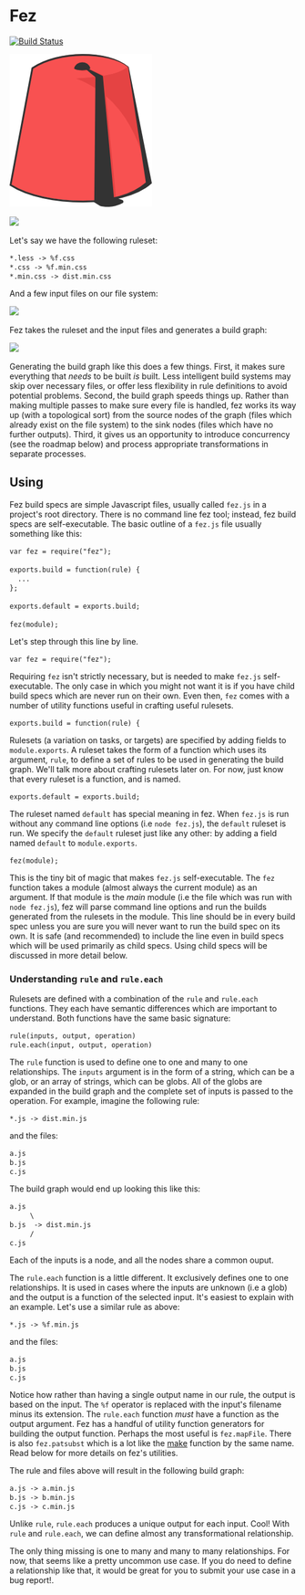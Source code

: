 Fez
===

[![Build Status](https://travis-ci.org/isaacbw/fez.png?branch=master)](https://travis-ci.org/isaacbw/fez)

![](fez.png)

![](https://dl.dropboxusercontent.com/u/10832827/out.gif)

Let's say we have the following ruleset:

    *.less -> %f.css
    *.css -> %f.min.css
    *.min.css -> dist.min.css

And a few input files on our file system:

![](https://dl.dropboxusercontent.com/u/10832827/before.svg)

Fez takes  the ruleset and  the input files and  generates a
build graph:

![](https://dl.dropboxusercontent.com/u/10832827/after.svg)

Generating the build graph like this does a few things. First, it makes sure
everything that *needs* to be built *is* built. Less intelligent build systems
may skip over necessary files, or offer less flexibility in rule definitions to
avoid potential problems. Second, the build graph speeds things up. Rather than
making multiple passes to make sure every file is handled, fez works its way up
(with a topological sort) from the source nodes of the graph (files which
already exist on the file system) to the sink nodes (files which have no further
outputs). Third, it gives us an opportunity to introduce concurrency (see the
roadmap below) and process appropriate transformations in separate processes.

Using
-----

Fez build specs are simple Javascript files, usually called `fez.js` in a
project's root directory. There is no command line fez tool; instead, fez build
specs are self-executable.  The basic outline of a `fez.js` file usually
something like this:

    var fez = require("fez");

    exports.build = function(rule) {
      ...    		  
    };

    exports.default = exports.build;

    fez(module);

Let's step through this line by line.

    var fez = require("fez");

Requiring `fez` isn't strictly necessary, but is needed to make `fez.js`
self-executable. The only case in which you might not want it is if you have
child build specs which are never run on their own. Even then, `fez` comes with
a number of utility functions useful in crafting useful rulesets.

    exports.build = function(rule) {

Rulesets (a variation on tasks, or targets) are specified by adding fields to
`module.exports`.  A ruleset takes the form of a function which uses its
argument, `rule`, to define a set of rules to be used in generating the build
graph. We'll talk more about crafting rulesets later on. For now, just know that
every ruleset is a function, and is named.

    exports.default = exports.build;

The ruleset named `default` has special meaning in fez. When `fez.js` is run
without any command line options (i.e `node fez.js`), the `default` ruleset is
run.  We specify the `default` ruleset just like any other: by adding a field
named `default` to `module.exports`.

    fez(module);

This is the tiny bit of magic that makes `fez.js` self-executable.  The `fez`
function takes a module (almost always the current module) as an argument. If
that module is the *main* module (i.e the file which was run with `node
fez.js`), fez will parse command line options and run the builds generated from
the rulesets in the module. This line should be in every build spec unless you
are sure you will never want to run the build spec on its own. It is safe (and
recommended) to include the line even in build specs which will be used
primarily as child specs. Using child specs will be discussed in more detail
below.

### Understanding `rule` and `rule.each`

Rulesets  are  defined  with  a   combination  of  the  `rule`  and  `rule.each`
functions.  They  each   have  semantic  differences  which   are  important  to
understand. Both functions have the same basic signature:

    rule(inputs, output, operation)
    rule.each(input, output, operation)

The `rule` function is used to define one to one and many to one
relationships. The `inputs` argument is in the form of a string, which can be a
glob, or an array of strings, which can be globs. All of the globs are expanded
in the build graph and the complete set of inputs is passed to the
operation. For example, imagine the following rule:

    *.js -> dist.min.js

and the files:

    a.js
    b.js
    c.js

The build graph would end up looking this like this:

    a.js
         \
    b.js  -> dist.min.js
         /
    c.js

Each of the inputs is a node, and all the nodes share a common ouput.

The `rule.each` function is a little different.  It exclusively defines one to
one relationships. It is used in cases where the inputs are unknown (i.e a glob)
and the output is a function of the selected input. It's easiest to explain with
an example. Let's use a similar rule as above:

    *.js -> %f.min.js

and the files:

    a.js
    b.js
    c.js

Notice how rather than having a single output name in our rule, the output is
based on the input.  The `%f` operator is replaced with the input's filename
minus its extension. The `rule.each` function *must* have a function as the
output argument. Fez has a handful of utility function generators for building
the output function. Perhaps the most useful is `fez.mapFile`. There is also
`fez.patsubst` which is a lot like the [make][1] function by the same name. Read
below for more details on fez's utilities.

The rule and files above  will result in the following build
graph:

    a.js -> a.min.js
    b.js -> b.min.js
    c.js -> c.min.js

Unlike `rule`, `rule.each` produces a unique output for each input.  Cool! With
`rule` and `rule.each`, we can define almost any transformational relationship.

The only thing missing is one to many and many to many relationships. For now,
that seems like a pretty uncommon use case.  If you do need to define a
relationship like that, it would be great for you to submit your use case in a
bug report!.

[1]: https://www.gnu.org/software/make/
